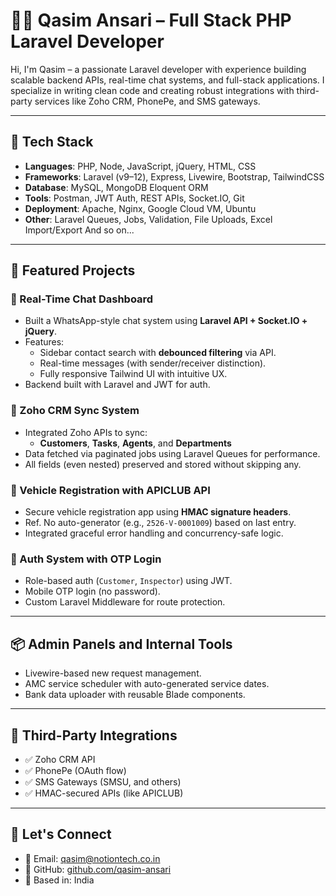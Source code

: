 # 👨‍💻 Qasim Ansari – Full Stack PHP Laravel Developer

Hi, I'm Qasim – a passionate Laravel developer with experience building scalable backend APIs, real-time chat systems, and full-stack applications. I specialize in writing clean code and creating robust integrations with third-party services like Zoho CRM, PhonePe, and SMS gateways.

---

## 🔧 Tech Stack

- **Languages**: PHP, Node, JavaScript, jQuery, HTML, CSS
- **Frameworks**: Laravel (v9–12), Express, Livewire, Bootstrap, TailwindCSS
- **Database**: MySQL, MongoDB Eloquent ORM
- **Tools**: Postman, JWT Auth, REST APIs, Socket.IO, Git
- **Deployment**: Apache, Nginx, Google Cloud VM, Ubuntu
- **Other**: Laravel Queues, Jobs, Validation, File Uploads, Excel Import/Export And so on...

---

## 🚀 Featured Projects

### 🔹 Real-Time Chat Dashboard
- Built a WhatsApp-style chat system using **Laravel API + Socket.IO + jQuery**.
- Features:
  - Sidebar contact search with **debounced filtering** via API.
  - Real-time messages (with sender/receiver distinction).
  - Fully responsive Tailwind UI with intuitive UX.
- Backend built with Laravel and JWT for auth.

### 🔹 Zoho CRM Sync System
- Integrated Zoho APIs to sync:
  - **Customers**, **Tasks**, **Agents**, and **Departments**
- Data fetched via paginated jobs using Laravel Queues for performance.
- All fields (even nested) preserved and stored without skipping any.

### 🔹 Vehicle Registration with APICLUB API
- Secure vehicle registration app using **HMAC signature headers**.
- Ref. No auto-generator (e.g., `2526-V-0001009`) based on last entry.
- Integrated graceful error handling and concurrency-safe logic.

### 🔹 Auth System with OTP Login
- Role-based auth (`Customer`, `Inspector`) using JWT.
- Mobile OTP login (no password).
- Custom Laravel Middleware for route protection.

---

## 📦 Admin Panels and Internal Tools

- Livewire-based new request management.
- AMC service scheduler with auto-generated service dates.
- Bank data uploader with reusable Blade components.

---

## 📱 Third-Party Integrations

- ✅ Zoho CRM API
- ✅ PhonePe (OAuth flow)
- ✅ SMS Gateways (SMSU, and others)
- ✅ HMAC-secured APIs (like APICLUB)

---

## 📍 Let's Connect

- 📧 Email: qasim@notiontech.co.in
- 🔗 GitHub: [github.com/qasim-ansari](https://github.com/qasim-ansari)
- 📍 Based in: India


